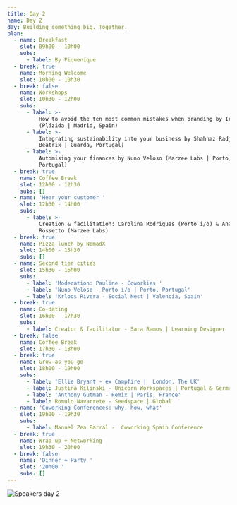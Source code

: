 ```yaml
---
title: Day 2
name: Day 2
day: Building something big. Together.
plan:
  - name: Breakfast
    slot: 09h00 - 10h00
    subs:
      - label: By Piquenique
  - break: true
    name: Morning Welcome
    slot: 10h00 - 10h30
  - break: false
    name: Workshops
    slot: 10h30 - 12h00
    subs:
      - label: >-
          How to avoid the ten most common mistakes when branding by Irene Gil
          (Plázida | Madrid, Spain)
      - label: >-
          Integrating sustainability into your business by Shahnaz Radjy (Casa
          Beatrix | Guarda, Portugal)
      - label: >-
          Automising your finances by Nuno Veloso (Marzee Labs | Porto,
          Portugal)
  - break: true
    name: Coffee Break
    slot: 12h00 - 12h30
    subs: []
  - name: 'Hear your customer '
    slot: 12h30 - 14h00
    subs:
      - label: >-
          Creation & facilitation: Carolina Rodrigues (Porto i/o) & Ana Paula
          Rossetto (Marzee Labs)
  - break: true
    name: Pizza lunch by NomadX
    slot: 14h00 - 15h30
    subs: []
  - name: Second tier cities
    slot: 15h30 - 16h00
    subs:
      - label: 'Moderation: Pauline - Coworkies '
      - label: 'Nuno Veloso - Porto i/o | Porto, Portugal'
      - label: 'Krloos Rivera - Social Nest | Valencia, Spain'
  - break: true
    name: Co-dating
    slot: 16h00 - 17h30
    subs:
      - label: Creator & facilitator - Sara Ramos | Learning Designer
  - break: false
    name: Coffee Break
    slot: 17h30 - 18h00
  - break: true
    name: Grow as you go
    slot: 18h00 - 19h00
    subs:
      - label: 'Ellie Bryant - ex Campfire |  London, The UK'
      - label: Justina Kilinski - Unicorn Workspaces | Portugal & Germany
      - label: 'Anthony Gutman - Remix | Paris, France'
      - label: Romulo Navarrete - Seedspace | Global
  - name: 'Coworking Conferences: why, how, what'
    slot: 19h00 - 19h30
    subs:
      - label: Manuel Zea Barral -  Coworking Spain Conference
  - break: true
    name: Wrap-up + Networking
    slot: 19h30 - 20h00
  - break: false
    name: 'Dinner + Party '
    slot: '20h00 '
    subs: []
---
```

![Speakers day 2](/media/uploads/speakers-day-2-final.png)
